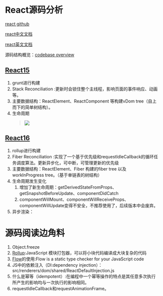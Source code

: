 # React源码分析
[react github](https://github.com/facebook/react)

[react中文文档](https://react.docschina.org/)

[react英文文档](https://reactjs.org/)

源码结构概览：[codebase overview](https://reactjs.org/docs/codebase-overview.html)

## [React15]()
1. grunt进行构建
2. Stack Reconciliation :更新时会锁住整个主线程，影响页面的事件响应、动画等。
3. 主要数据结构：ReactElement、ReactComponent 等构建vDom tree（自上而下的简单树结构）。
4. 生命周期
    > ![](https://pic2.zhimg.com/80/v2-60e8649b6b3aa27c91be6243b3c03db1_hd.jpg)

## [React16]()
1. rollup进行构建
2. Fiber Reconciliation :实现了一个基于优先级和requestIdleCallback的循环任务调度算法。更新异步化，可中断，可管理更新的优先级
3. 主要数据结构：ReactElement、Fiber 构建的fiber tree 以及 workInProgress tree。（基于单链表的树结构）
4. 生命周期发生变化
    1. 增加了新生命周期：getDerivedStateFromProps、getSnapshotBeforeUpdate、componentDidCatch
    2. componentWillMount、componentWillReceiveProps、componentWillUpdate变得不安全，不推荐使用了，后续版本中会废弃。
5. 异步渲染：


# 源码阅读边角料
1. Object.freeze
2. [Rollup](https://www.rollupjs.com/guide/zh):JavaScript 模块打包器，可以将小块代码编译成大块复杂的代码
3. [Flow](https://flow.org/en/)的使用:Flow is a static type checker for your JavaScript code
4. JS中的依赖注入（DI:dependency injection）：src/renderers/dom/shared/ReactDefaultInjection.js
5. 什么是幂等（idempotent）:在编程中一个幂等操作的特点是其任意多次执行所产生的影响均与一次执行的影响相同。
6. requestIdleCallback和requestAnimationFrame。


